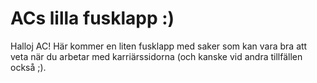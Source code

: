 
# ACs lilla fusklapp :)

Halloj AC!
Här kommer en liten fusklapp med saker som kan vara bra att veta när du arbetar med karriärssidorna (och kanske vid andra tillfällen också ;).
